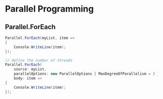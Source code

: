 # Parallel Programming

## Parallel.ForEach

```cs
Parallel.ForEach(myList, item =>
{
    Console.WriteLine(item);
});
```

```cs
// define the number of threads
Parallel.ForEach(
    source: myList,
    parallelOptions: new ParallelOptions { MaxDegreeOfParallelism = 3 },
    body: item =>
{
    Console.WriteLine(item);
});
```
